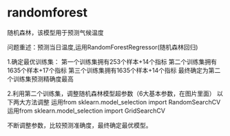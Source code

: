 # randomforest
随机森林，该模型用于预测气候温度

<p>问题重述：预测当日温度,运用RandomForestRegressor(随机森林回归)<o/>
<p>1.确定最优训练集：<o/>
第一个训练集拥有253个样本+14个指标
第二个训练集拥有1635个样本+17个指标
第三个训练集拥有1635个样本+14个指标
最终确定为第二个训练集预测精确度最高
	
2.利用第二个训练集，调整随机森林模型超参数（6大基本参数，在图片里面）
以下两大方法调整
运用from sklearn.model_selection import RandomSearchCV
运用from sklearn.model_selection import GridSearchCV
	
不断调整参数，比较预测准确度，最终确定最优模型。
